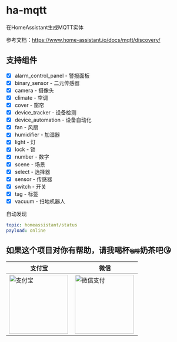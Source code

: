 # ha-mqtt
在HomeAssistant生成MQTT实体

参考文档：https://www.home-assistant.io/docs/mqtt/discovery/

## 支持组件
- [x] alarm_control_panel - 警报面板
- [x] binary_sensor - 二元传感器
- [x] camera - 摄像头
- [x] climate - 空调
- [x] cover - 窗帘
- [x] device_tracker - 设备检测
- [x] device_automation - 设备自动化
- [x] fan - 风扇
- [x] humidifier - 加湿器
- [x] light - 灯
- [x] lock - 锁
- [x] number - 数字
- [x] scene - 场景
- [x] select - 选择器
- [x] sensor - 传感器
- [x] switch - 开关
- [x] tag - 标签
- [x] vacuum - 扫地机器人

自动发现
```yaml
topic: homeassistant/status
payload: online
```

## 如果这个项目对你有帮助，请我喝杯<del style="font-size: 14px;">咖啡</del>奶茶吧😘
|支付宝|微信|
|---|---|
<img src="https://github.com/shaonianzhentan/ha-docs/raw/master/docs/img/alipay.png" align="left" height="160" width="160" alt="支付宝" title="支付宝">  |  <img src="https://github.com/shaonianzhentan/ha-docs/raw/master/docs/img/wechat.png" align="left" height="160" width="160" alt="微信支付" title="微信">